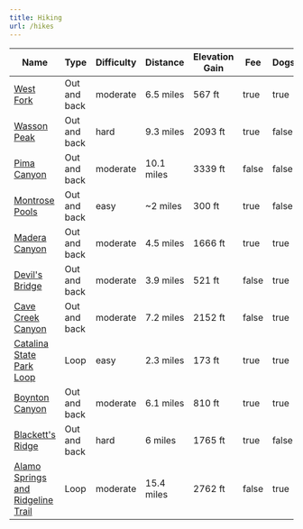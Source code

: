 ```yaml
---
title: Hiking
url: /hikes
---
```


<wb-map url="/hikes/hikes.geojson"></wb-map>

<table>
    <thead><tr><th>Name</th><th>Type</th><th>Difficulty</th><th>Distance</th><th>Elevation Gain</th><th>Fee</th><th>Dogs</th></tr></thead>
    <tbody><tr><td><a href="/hikes/west-fork">West Fork</a></td><td>Out and back</td><td>moderate</td><td>6.5 miles</td><td>567 ft</td><td>true</td><td>true</td></tr><tr><td><a href="/hikes/wasson-peak">Wasson Peak</a></td><td>Out and back</td><td>hard</td><td>9.3 miles</td><td>2093 ft</td><td>true</td><td>false</td></tr><tr><td><a href="/hikes/pima-canyon">Pima Canyon</a></td><td>Out and back</td><td>moderate</td><td>10.1 miles</td><td>3339 ft</td><td>false</td><td>false</td></tr><tr><td><a href="/hikes/montrose-pools">Montrose Pools</a></td><td>Out and back</td><td>easy</td><td>~2 miles</td><td>300 ft</td><td>true</td><td>false</td></tr><tr><td><a href="/hikes/madera-canyon">Madera Canyon</a></td><td>Out and back</td><td>moderate</td><td>4.5 miles</td><td>1666 ft</td><td>true</td><td>true</td></tr><tr><td><a href="/hikes/devils-bridge">Devil's Bridge</a></td><td>Out and back</td><td>moderate</td><td>3.9 miles</td><td>521 ft</td><td>false</td><td>true</td></tr><tr><td><a href="/hikes/cave-creek-canyon">Cave Creek Canyon</a></td><td>Out and back</td><td>moderate</td><td>7.2 miles</td><td>2152 ft</td><td>false</td><td>true</td></tr><tr><td><a href="/hikes/catalina-state-park-loop">Catalina State Park Loop</a></td><td>Loop</td><td>easy</td><td>2.3 miles</td><td>173 ft</td><td>true</td><td>true</td></tr><tr><td><a href="/hikes/boynton-canyon">Boynton Canyon</a></td><td>Out and back</td><td>moderate</td><td>6.1 miles</td><td>810 ft</td><td>true</td><td>true</td></tr><tr><td><a href="/hikes/blacketts-ridge">Blackett's Ridge</a></td><td>Out and back</td><td>hard</td><td>6 miles</td><td>1765 ft</td><td>true</td><td>false</td></tr><tr><td><a href="/hikes/alamo-springs-ridgeline">Alamo Springs and Ridgeline Trail</a></td><td>Loop</td><td>moderate</td><td>15.4 miles</td><td>2762 ft</td><td>false</td><td>true</td></tr></tbody>
  </table>
